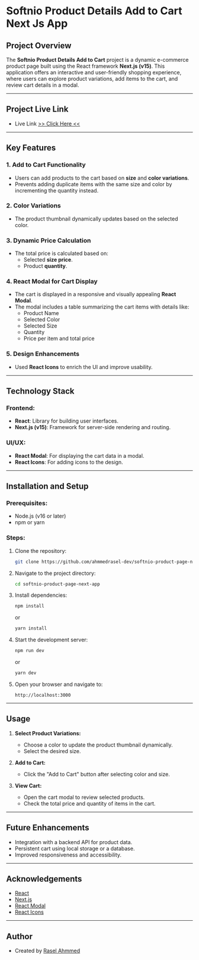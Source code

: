 # Softnio Product Details Add to Cart Next Js App

## Project Overview

The **Softnio Product Details Add to Cart** project is a dynamic e-commerce product page built using the React framework **Next.js (v15)**. This application offers an interactive and user-friendly shopping experience, where users can explore product variations, add items to the cart, and review cart details in a modal.

---

## Project Live Link

- Live Link [>> Click Here <<](https://product-add-to-cart-modal.netlify.app/)

---

## Key Features

### 1. **Add to Cart Functionality**

- Users can add products to the cart based on **size** and **color variations**.
- Prevents adding duplicate items with the same size and color by incrementing the quantity instead.

### 2. **Color Variations**

- The product thumbnail dynamically updates based on the selected color.

### 3. **Dynamic Price Calculation**

- The total price is calculated based on:
  - Selected **size price**.
  - Product **quantity**.

### 4. **React Modal for Cart Display**

- The cart is displayed in a responsive and visually appealing **React Modal**.
- The modal includes a table summarizing the cart items with details like:
  - Product Name
  - Selected Color
  - Selected Size
  - Quantity
  - Price per item and total price

### 5. **Design Enhancements**

- Used **React Icons** to enrich the UI and improve usability.

---

## Technology Stack

### Frontend:

- **React**: Library for building user interfaces.
- **Next.js (v15)**: Framework for server-side rendering and routing.

### UI/UX:

- **React Modal**: For displaying the cart data in a modal.
- **React Icons**: For adding icons to the design.

---

## Installation and Setup

### Prerequisites:

- Node.js (v16 or later)
- npm or yarn

### Steps:

1. Clone the repository:

   ```bash
   git clone https://github.com/ahmmedrasel-dev/softnio-product-page-next-app.git
   ```

2. Navigate to the project directory:

   ```bash
   cd softnio-product-page-next-app
   ```

3. Install dependencies:

   ```bash
   npm install
   ```

   or

   ```bash
   yarn install
   ```

4. Start the development server:

   ```bash
   npm run dev
   ```

   or

   ```bash
   yarn dev
   ```

5. Open your browser and navigate to:
   ```
   http://localhost:3000
   ```

---

## Usage

1. **Select Product Variations:**

   - Choose a color to update the product thumbnail dynamically.
   - Select the desired size.

2. **Add to Cart:**

   - Click the "Add to Cart" button after selecting color and size.

3. **View Cart:**
   - Open the cart modal to review selected products.
   - Check the total price and quantity of items in the cart.

---

## Future Enhancements

- Integration with a backend API for product data.
- Persistent cart using local storage or a database.
- Improved responsiveness and accessibility.

---

## Acknowledgements

- [React](https://reactjs.org/)
- [Next.js](https://nextjs.org/)
- [React Modal](https://reactcommunity.org/react-modal/)
- [React Icons](https://react-icons.github.io/react-icons/)

---

## Author

- Created by [Rasel Ahmmed](https://github.com/ahmmedrasel-dev)
